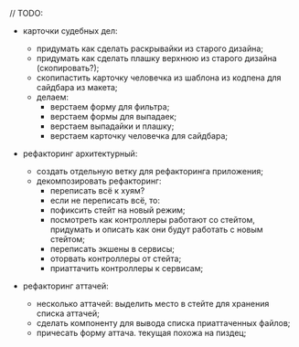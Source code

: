 // TODO:
- карточки судебных дел:
	- придумать как сделать раскрывайки из старого дизайна;
	- придумать как сделать плашку верхнюю из старого дизайна (скопировать?);
	- скопипастить карточку человечка из шаблона из кодпена для сайдбара из макета;
	- делаем:
		- верстаем форму для фильтра;
		- верстаем формы для выпадаек;
		- верстаем выпадайки и плашку;
		- верстаем карточку человечка для сайдбара;

- рефакторинг архитектурный:
	- создать отдельную ветку для рефакторинга приложения;
	- декомпозировать рефакторинг:
		- переписать всё к хуям?
		- если не переписать всё, то:
		 - пофиксить стейт на новый режим;
		 - посмотреть как контроллеры работают со стейтом, придумать и описать как они будут работать с новым стейтом;
		 - переписать экшены в сервисы;
		 - оторвать контроллеры от стейта;
		 - приаттачить контроллеры к сервисам;

- рефакторинг аттачей:
	- несколько аттачей: выделить место в стейте для хранения списка аттачей;
	- сделать компоненту для вывода списка приаттаченных файлов;
	- причесать форму аттача. текущая похожа на пиздец;

